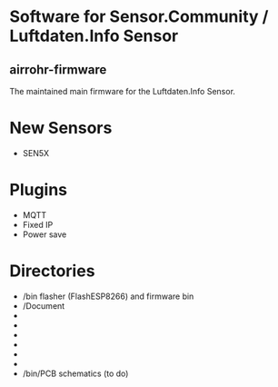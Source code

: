 

# Software for Sensor.Community / Luftdaten.Info Sensor

## airrohr-firmware

The maintained main firmware for the Luftdaten.Info Sensor. 

# New Sensors
* SEN5X

# Plugins
* MQTT
* Fixed IP
* Power save

# Directories 

* /bin   flasher (FlashESP8266) and firmware bin
* /Document
* 
* 
* 
* 
* 
* 
* /bin/PCB   schematics	(to do)



